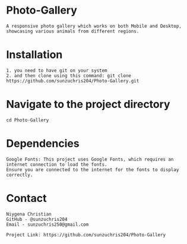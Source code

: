 # Photo-Gallery
    A responsive photo gallery which works on both Mobile and Desktop, 
    showcasing various animals from different regions.

# Installation

    1. you need to have git on your system
    2. and then clone using this command: git clone https://github.com/sunzuchris204/Photo-Gallery.git

# Navigate to the project directory
    cd Photo-Gallery


# Dependencies
    Google Fonts: This project uses Google Fonts, which requires an internet connection to load the fonts. 
    Ensure you are connected to the internet for the fonts to display correctly.

# Contact
    Niygena Christian
    GitHub - @sunzuchris204 
    Email - sunzuchris250@gmail.com

    Project Link: https://github.com/sunzuchris204/Photo-Gallery
